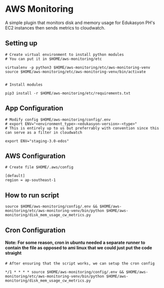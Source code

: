 # AWS Monitoring
A simple plugin that monitors disk and memory usage for Edukasyon PH's EC2 instances then sends metrics to cloudwatch.

## Setting up
```
# Create virtual environment to install python modules
# You can put it in $HOME/aws-monitoring/etc

virtualenv -p python3 $HOME/aws-monitoring/etc/aws-monitoring-venv
source $HOME/aws-monitoring/etc/aws-monitoring-venv/bin/activate


# Install modules

pip3 install -r $HOME/aws-monitoring/etc/requirements.txt
```

## App Configuration
```
# Modify config $HOME/aws-monitoring/config/.env
# export ENV="<environment_type>-<edukasyon-version>-<type>"
# This is entirely up to us but preferrably with convention since this can serve as a filter in cloudwatch

export ENV="staging-3.0-edos"
```

## AWS Configuration
```
# Create file $HOME/.aws/config

[default]
region = ap-southeast-1
```

## How to run script
```
source $HOME/aws-monitoring/config/.env && $HOME/aws-monitoring/etc/aws-monitoring-venv/bin/python $HOME/aws-monitoring/disk_mem_usage_cw_metrics.py
```

## Cron Configuration

#### Note: For some reason, cron in ubuntu needed a separate runner to contain the file as opposed to ami linux that we could just put the code straight

```
# After ensuring that the script works, we can setup the cron config

*/1 * * * * source $HOME/aws-monitoring/config/.env && $HOME/aws-monitoring/etc/aws-monitoring-venv/bin/python $HOME/aws-monitoring/disk_mem_usage_cw_metrics.py
```



